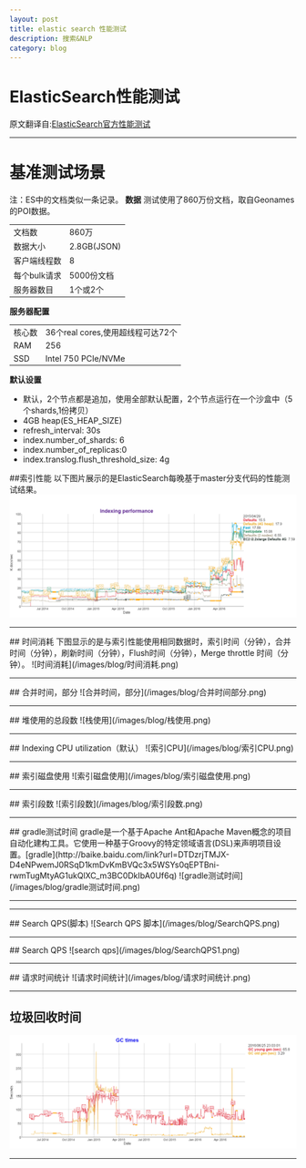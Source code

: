 ```yaml
---
layout: post
title: elastic search 性能测试
description: 搜索&NLP
category: blog
---
```


# ElasticSearch性能测试 
原文翻译自:[ElasticSearch官方性能测试](https://benchmarks.elastic.co/index.html)
<hr>

# 基准测试场景
注：ES中的文档类似一条记录。
**数据**
测试使用了860万份文档，取自Geonames的POI数据。

|||
|-|-|
|文档数|860万|
|数据大小|2.8GB(JSON)|
|客户端线程数|8|
|每个bulk请求|5000份文档|
|服务器数目|1个或2个|

**服务器配置**

|||
|-|-|
|核心数|36个real cores,使用超线程可达72个|
|RAM|256|
|SSD|Intel 750 PCIe/NVMe|

**默认设置**
+ 默认，2个节点都是追加，使用全部默认配置，2个节点运行在一个沙盒中（5个shards,1份拷贝）
+ 4GB heap(ES_HEAP_SIZE)
+ refresh_interval: 30s
+ index.number_of_shards: 6
+ index.number_of_replicas:0
+ index.translog.flush_threshold_size: 4g


##索引性能
以下图片展示的是ElasticSearch每晚基于master分支代码的性能测试结果。
 ![索引性能测试](/images/blog/索引性能测试.png)
<hr>
## 时间消耗
下图显示的是与索引性能使用相同数据时，索引时间（分钟），合并时间（分钟），刷新时间（分钟），Flush时间（分钟），Merge throttle 时间（分钟）。
![时间消耗](/images/blog/时间消耗.png)
<hr>
## 合并时间，部分
![合并时间，部分](/images/blog/合并时间部分.png)
<hr>
## 堆使用的总段数
![栈使用](/images/blog/栈使用.png)
<hr>
## Indexing CPU utilization（默认）
![索引CPU](/images/blog/索引CPU.png)
<hr>
## 索引磁盘使用
![索引磁盘使用](/images/blog/索引磁盘使用.png)
<hr>
## 索引段数
![索引段数](/images/blog/索引段数.png)
<hr>
## gradle测试时间
gradle是一个基于Apache Ant和Apache Maven概念的项目自动化建构工具。它使用一种基于Groovy的特定领域语言(DSL)来声明项目设置。[gradle](http://baike.baidu.com/link?url=DTDzrjTMJX-D4eNPwemJ0RSqD1kmDvKmBVQc3x5WSYs0qEPTBni-rwmTugMtyAG1ukQlXC_m3BC0DkIbA0Uf6q)
![gradle测试时间](/images/blog/gradle测试时间.png)
<hr>
<hr>
## Search QPS(脚本)
![Search QPS 脚本](/images/blog/SearchQPS.png)
<hr>
## Search QPS
![search qps](/images/blog/SearchQPS1.png)
<hr>
## 请求时间统计
![请求时间统计](/images/blog/请求时间统计.png)
<hr>

## 垃圾回收时间
![垃圾回收时间](/images/blog/垃圾回收时间.png)

<hr>

## 
